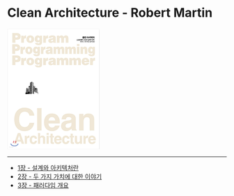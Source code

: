 # Clean Architecture - Robert Martin

![표지](./images/cover.png)

***

- [1장 - 설계와 아키텍처란](https://github.com/sapzilking/review/blob/main/books/Clean%20Architecture/Chapter1/%EC%84%A4%EA%B3%84%EC%99%80%20%EC%95%84%ED%82%A4%ED%85%8D%EC%B2%98%EB%9E%80.md)
- [2장 - 두 가지 가치에 대한 이야기](https://github.com/sapzilking/review/blob/main/books/Clean%20Architecture/Chapter2/%EB%91%90%20%EA%B0%80%EC%A7%80%20%EA%B0%80%EC%B9%98%EC%97%90%20%EB%8C%80%ED%95%9C%20%EC%9D%B4%EC%95%BC%EA%B8%B0.md)
- [3장 - 패러다임 개요](https://github.com/sapzilking/review/blob/main/books/Clean%20Architecture/Chapter3/%ED%8C%A8%EB%9F%AC%EB%8B%A4%EC%9E%84%20%EA%B0%9C%EC%9A%94.md)

